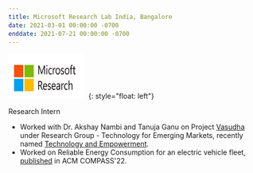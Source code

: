 ```yaml
---
title: Microsoft Research Lab India, Bangalore 
date: 2021-03-01 00:00:00 -0700
enddate: 2021-07-21 00:00:00 -0700
---
```

<style type="text/css"> 
.padded img { 
  padding-right: 6em; 
} 
</style>

<img class="padded" src="../images/ms_logo_cam.png" width = 150 height=90 style="margin: 1px 10px 1px 1px;">{: style="float: left"}

Research Intern
- Worked with Dr. Akshay Nambi and Tanuja Ganu on Project [Vasudha](https://www.microsoft.com/en-us/research/project/vasudha/) under Research Group - Technology for Emerging Markets, recently named [Technology and Empowerment](https://www.microsoft.com/en-us/research/theme/technology-and-empowerment/).
- Worked on Reliable Energy Consumption for an electric vehicle fleet, [published](../_publications/2015-10-01-paper-title-number-3.md) in ACM COMPASS'22.
